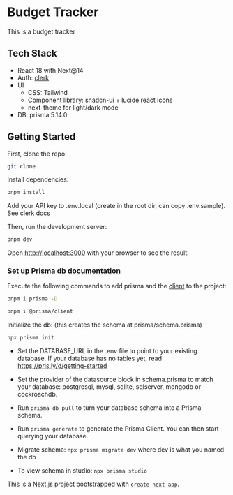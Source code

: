 # Budget Tracker

This is a budget tracker 

## Tech Stack
- React 18 with Next@14
- Auth: [clerk](https://clerk.com/docs/quickstarts/nextjs)
- UI 
  - CSS: Tailwind
  - Component library: shadcn-ui + lucide react icons
  - next-theme for light/dark mode 
- DB: prisma 5.14.0

## Getting Started

First, clone the repo:

```bash
git clone 
```

Install dependencies:

```bash
pnpm install
```

Add your API key to .env.local (create in the root dir, can copy .env.sample). See clerk docs

Then, run the development server:

```bash
pnpm dev
```

Open [http://localhost:3000](http://localhost:3000) with your browser to see the result.




### Set up Prisma db [documentation](https://pris.ly/d/getting-started)

Execute the following commands to add prisma and the [client](https://www.prisma.io/docs/orm/more/help-and-troubleshooting/help-articles/nextjs-prisma-client-dev-practices) to the project:

```bash
pnpm i prisma -D 

pnpm i @prisma/client
```

Initialize the db: (this creates the schema at prisma/schema.prisma)

```bash
npx prisma init
```

- Set the DATABASE_URL in the .env file to point to your existing database. If your database has no tables yet, read https://pris.ly/d/getting-started

- Set the provider of the datasource block in schema.prisma to match your database: postgresql, mysql, sqlite, sqlserver, mongodb or cockroachdb.

- Run `prisma db pull` to turn your database schema into a Prisma schema.

- Run `prisma generate` to generate the Prisma Client. You can then start querying your database.

- Migrate schema: `npx prisma migrate dev` where dev is what you named the db

- To view schema in studio:
`npx prisma studio`


This is a [Next.js](https://nextjs.org/) project bootstrapped with [`create-next-app`](https://github.com/vercel/next.js/tree/canary/packages/create-next-app).